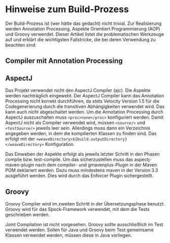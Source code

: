 Hinweise zum Build-Prozess
==========================

Der Build-Prozess ist (wer hätte das gedacht) nicht trivial. Zur Realisierung werden Annotation Processing, Aspekte
Orientiert Programmierung (AOP) und Groovy verwendet. Dieser Artikel listet die problematischen Werkzeuge auf und
erklärt die wichtigsten Fallstricke, die bei deren Verwendung zu beachten sind:

Compiler mit Annotation Processing
-----------------------------------

AspectJ
-------
Das Projekt verwendet nicht den AspectJ Compiler (ajc). Die Aspekte werden nachträglich eingewebt. Der
AspectJ Compiler kann das Annotation Processing nicht korrekt durchführen, da stets Velocity Version 1.5 für die
Codegenerierung durch die transitiven Abhängigkeiten verwendet wird. Das kann auch nicht abgeschaltet werden. Um die
Annotation Processing durch AspectJ auszuschalten muss `<proc>none</proc>` konfiguriert werden. Damit AspectJ nicht als
Compiler verwendet wird, müssen `<source/>` und `<testSource/>` jeweils leer sein. Allerdings muss dann
ein Verzeichnis angegeben werden, in dem die kompilierten Klassen zu finden sind. Das erfolgt mit
der `<weaveDirectory>${build.outputDirectory}</weaveDirectory>` Konfiguration.

Das Einweben der Aspekte erfolgt als jeweils letzter Schritt in den Phasen compile bzw. test-compile. Um das
sicherzustellen muss das aspectj-maven-plugin nach dem compiler- und gmavenplus-Plugin in der Maven POM deklariert
werden. Dazu muss mindestens maven in der Version 3.3 ausgeführt werden. Dies wird durch das Enforcer Plugin
sichergestellt.

Groovy
------

Groovy Compiler wird im zweiten Schritt in der Übersetzungsphase benutzt. Groovy wird für das Spock-Framework verwendet,
mit dem die Tests geschrieben werden.

Joint Compilation ist nicht vorgesehen. Groovy sollte ausschließlich im Test verwendet werden. Sollen für Java und
Groovy beim Test gemeinsame Klassen verwendet werden, müssen diese in Java vorliegen.
